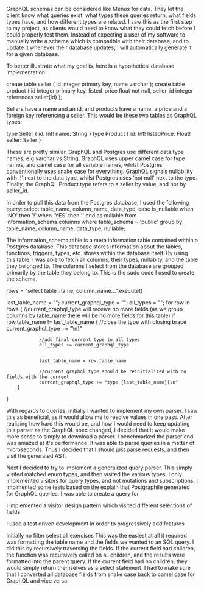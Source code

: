 GraphQL schemas can be considered like Menus for data. They let the client know what queries exist, what types these queries return, what fields types have, and how different types are related. I saw this as the first step to my project, as clients would need to know what they could fetch before I could properly test them. Instead of expecting a user of my software to manually write a schema which is compatible with their database, and to update it whenever their database updates, I will automatically generate it for a given database. 

To better illustrate what my goal is, here is a hypothetical database implementation:

create table seller (
	id integer primary key,
	name varchar 
);
create table product (
	id integer primary key, 
	listed_price float not null,
	seller_id integer references seller(id)
);

Sellers have a name and an id, and products have a name, a price and a foreign key referencing a seller. This would be these two tables as GraphQL types:

type Seller {
	id: Int!
	name: String
}
type Product {
	id: Int!
	listedPrice: Float!
	seller: Seller
}

These are pretty similar. GraphQL and Postgres use different data type names, e.g varchar vs String. GraphQL uses upper camel case for type names, and camel case for all variable names, whilst Postgres conventionally uses snake case for everything. GraphQL signals nullability with '!' next to the data type, whilst Postgres uses 'not null' next to the type. Finally, the GraphQL Product type refers to a seller by value, and not by seller\_id.

In order to pull this data from the Postgres database, I used the following query:
select table\_name, column\_name, data\_type,
		case is\_nullable
				when 'NO' then '!'
				when 'YES' then ''
		end as nullable
			from information\_schema.columns where table\_schema = 'public' 
				group by table\_name, column\_name, data\_type, nullable;

The information\_schema table is a meta information table contained within a Postgres database. This database stores information about the tables, functions, triggers, types, etc. stores within the database itself. By using this table, I was able to fetch all columns, their types, nullabity, and the table they belonged to. The columns I select from the database are grouped primarily by the table they belong to. This is the sudo code I used to create the schema.


rows = "select table\_name, column\_name...".execute()


last\_table\_name = "";
current\_graphql\_type = "";
all\_types = "";
for row in rows {
		//current_graphql_type will receive no more fields (as we group columns by table_name there will be no more fields for this table)
		if row.table_name != last_table_name {
				//close the type with closing brace
				current_graphql_type += "\n}"

				//add final current type to all types
				all_types += current_graphql_type


				last_table_name = row.table_name

				//current_graphql_type should be reinitialized with no fields with the current
				current_graphql_type += "type {last_table_name}{\n"
		}
}

With regards to queries, initially I wanted to implement my own parser. I saw this as beneficial, as it would allow me to resolve values in one pass. After realizing how hard this would be, and how I would need to keep updating this parser as the GraphQL spec changed, I decided that it would make more sense to simply to download a parser. I benchmarked the parser and was amazed at it's performance. It was able to parse queries in a matter of microseconds. Thus I decided that I should just parse requests, and then visit the generated AST.

Next I decided to try to implement a generalized query parser. This simply visited matched enum types, and then visited the various types. I only implemented visitors for query types, and not mutations and subscriptions. I implmented some tests based on the explain that Postgraphile generated for GraphQL queries. I was able to create a query for 


I implemented a visitor design pattern which visited different selections of fields

I used a test driven development in order to progressively add features

Initially no filter select all exercises
	This was the easiest at all it required was formatting the table name and the fields we wanted to an SQL query. I did this by recursively traversing the fields. If the current field had children, the function was recursively called on all children, and the results were formatted into the parent query. If the current field had no children, they would simply return themselves as a select statement. I had to make sure that I converted all database fields from snake case back to camel case for GraphQL and vice versa
